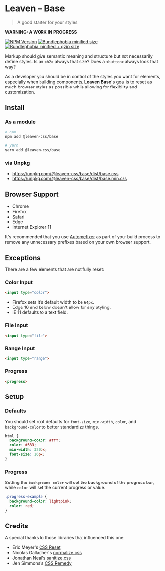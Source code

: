 # Leaven – Base
> A good starter for your styles

**WARNING: A WORK IN PROGRESS**

[![NPM Version][npm-badge]][npm-url]
[![Bundlephobia minified size][bundlephobia-min-badge]][bundlephobia-url]
[![Bundlephobia minified + gzip size][bundlephobia-minzip-badge]][bundlephobia-url]

Markup should give semantic meaning and structure but not necessarily define styles. Is an `<h2>` always that size? Does a `<button>` always look that way?

As a developer you should be in control of the styles you want for elements, especially when building components. **Leaven Base**'s goal is to reset as much browser styles as possible while allowing for flexibility and customization.


## Install

### As a module
```sh
# npm
npm add @leaven-css/base

# yarn
yarn add @leaven-css/base
```

### via Unpkg

- https://unpkg.com/@leaven-css/base/dist/base.css
- https://unpkg.com/@leaven-css/base/dist/base.min.css

## Browser Support
- Chrome
- Firefox
- Safari
- Edge
- Internet Explorer 11

It's recommended that you use [Autoprefixer](https://github.com/postcss/autoprefixer) as part of your build process to remove any unnecessary prefixes based on your own browser support.


## Exceptions

There are a few elements that are not fully reset:

### Color Input
```html
<input type="color">
```
- Firefox sets it's default width to be `64px`.
- Edge 18 and below doesn't allow for any styling.
- IE 11 defaults to a text field.

### File Input
```html
<input type="file">
```

### Range Input
```html
<input type="range">
```

### Progress
```html
<progress>
```


## Setup

### Defaults

You should set root defaults for `font-size`, `min-width`, `color`, and `background-color` to better standardize things.

```css
html {
  background-color: #fff;
  color: #333;
  min-width: 320px;
  font-size: 16px;
}
```

### Progress

Setting the `background-color` will set the background of the progress bar, while `color` will set the current progress or value.

```css
.progress-example {
  background-color: lightpink;
  color: red;
}
```


## Credits
A special thanks to those libraries that influenced this one:
- Eric Meyer's [CSS Reset](https://meyerweb.com/eric/tools/css/reset/)
- Nicolas Gallagher's [normalize.css](https://github.com/necolas/normalize.css)
- Jonathan Neal's [sanitize.css](https://github.com/csstools/sanitize.css)
- Jen Simmons's [CSS Remedy](https://github.com/mozdevs/cssremedy)

[npm-url]: https://www.npmjs.com/package/@leaven-css/base
[npm-badge]: https://badgen.net/npm/v/@leaven-css/base

[bundlephobia-min-badge]: https://badgen.net/bundlephobia/min/@leaven-css/base
[bundlephobia-minzip-badge]: https://badgen.net/bundlephobia/minzip/@leaven-css/base
[bundlephobia-url]: https://bundlephobia.com/result?p=@leaven-css/base
